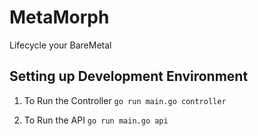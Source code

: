# MetaMorph

Lifecycle your BareMetal


## Setting up Development Environment

1. To Run the Controller
    `go run main.go controller`

2. To Run the API
    `go run main.go api`

	